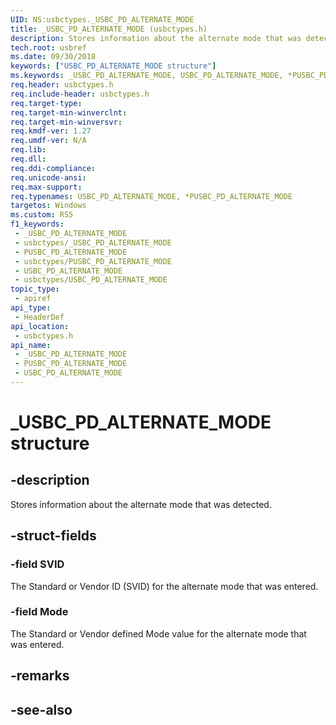 ```yaml
---
UID: NS:usbctypes._USBC_PD_ALTERNATE_MODE
title: _USBC_PD_ALTERNATE_MODE (usbctypes.h)
description: Stores information about the alternate mode that was detected.
tech.root: usbref
ms.date: 09/30/2018
keywords: ["USBC_PD_ALTERNATE_MODE structure"]
ms.keywords: _USBC_PD_ALTERNATE_MODE, USBC_PD_ALTERNATE_MODE, *PUSBC_PD_ALTERNATE_MODE,
req.header: usbctypes.h
req.include-header: usbctypes.h
req.target-type: 
req.target-min-winverclnt: 
req.target-min-winversvr: 
req.kmdf-ver: 1.27
req.umdf-ver: N/A
req.lib: 
req.dll: 
req.ddi-compliance: 
req.unicode-ansi: 
req.max-support: 
req.typenames: USBC_PD_ALTERNATE_MODE, *PUSBC_PD_ALTERNATE_MODE
targetos: Windows
ms.custom: RS5
f1_keywords:
 - _USBC_PD_ALTERNATE_MODE
 - usbctypes/_USBC_PD_ALTERNATE_MODE
 - PUSBC_PD_ALTERNATE_MODE
 - usbctypes/PUSBC_PD_ALTERNATE_MODE
 - USBC_PD_ALTERNATE_MODE
 - usbctypes/USBC_PD_ALTERNATE_MODE
topic_type:
 - apiref
api_type:
 - HeaderDef
api_location:
 - usbctypes.h
api_name:
 - _USBC_PD_ALTERNATE_MODE
 - PUSBC_PD_ALTERNATE_MODE
 - USBC_PD_ALTERNATE_MODE
---
```


# _USBC_PD_ALTERNATE_MODE structure


## -description

Stores information about the alternate mode that was detected.

## -struct-fields

### -field SVID

The Standard or Vendor ID (SVID) for the alternate mode that was entered.

### -field Mode

The Standard or Vendor defined Mode value for the alternate mode that was entered.

## -remarks

## -see-also

